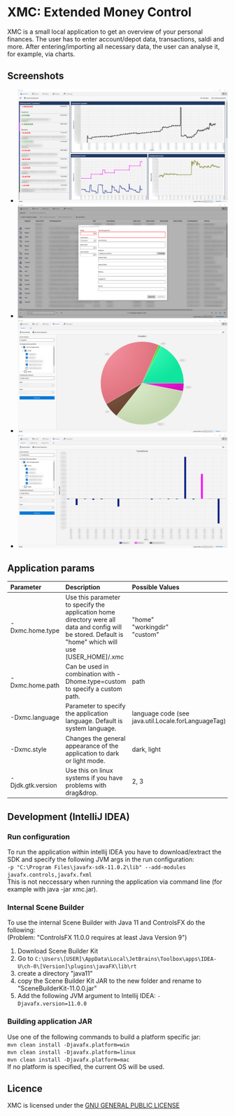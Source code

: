# XMC: Extended Money Control
XMC is a small local application to get an overview of your personal finances. The user has to enter account/depot data, transactions, saldi and more. After entering/importing all necessary data, the user can analyse it, for example, via charts.

## Screenshots
- ![Alt text](/xmc.app/src/site/screenshots/dashboard.png?raw=true "Dashboard")
- ![Alt text](/xmc.app/src/site/screenshots/konto-tx.png?raw=true "Cash account")
- ![Alt text](/xmc.app/src/site/screenshots/analyse-1.png?raw=true "Analysis 1")
- ![Alt text](/xmc.app/src/site/screenshots/analyse-2.png?raw=true "Analysis 2")

## Application params
| Parameter            | Description                                                                                                                                                   | Possible Values                                     | Example                                                                    |
| :------------------- | :------------------------------------------------------------------------------------------------------------------------------------------------------------ |:----------------------------------------------------| :--------------------------------------------------------------------------|
| -Dxmc.home.type      | Use this parameter to specify the application home directory were all data and config will be stored. Default is "home" which will use [USER_HOME]/.xmc       | "home"<br/>"workingdir"<br/>"custom"                | -Dxmc.home.type=workingdir                                                 |
| -Dxmc.home.path      | Can be used in combination with -Dhome.type=custom to specify a custom path.                                                                                  | path                                                | -Dhome.path="/home/user/mypath"<br/>-Dxmc.home.path="C:\\MyData\\XMC"      |
| -Dxmc.language       | Parameter to specify the application language. Default is system language.                                                                                    | language code (see java.util.Locale.forLanguageTag) | -Dxmc.language=de                                                          |
| -Dxmc.style          | Changes the general appearance of the application to dark or light mode.                                                                                      | dark, light                                         | -Dxmc.style=dark                                                           |
| -Djdk.gtk.version    | Use this on linux systems if you have problems with drag&drop.                                                                                                 | 2, 3                                                | -Djdk.gtk.version=2                                                        |

## Development (IntelliJ IDEA)
### Run configuration
To run the application within intellij IDEA you have to download/extract the SDK and specify the following JVM args in the run configuration:  
``-p "C:\Program Files\javafx-sdk-11.0.2\lib" --add-modules javafx.controls,javafx.fxml``  
This is not neccessary when running the application via command line (for example with java -jar xmc.jar).

### Internal Scene Builder
To use the internal Scene Builder with Java 11 and ControlsFX do the following:  
(Problem: "ControlsFX 11.0.0 requires at least Java Version 9")
1. Download Scene Builder Kit
2. Go to ``C:\Users\[USER]\AppData\Local\JetBrains\Toolbox\apps\IDEA-U\ch-0\[Version]\plugins\javaFX\lib\rt``
3. create a directory "java11"
4. copy the Scene Builder Kit JAR to the new folder and rename to "SceneBuilderKit-11.0.0.jar"
5. Add the following JVM argument to Intellij IDEA: ``-Djavafx.version=11.0.0``

### Building application JAR
Use one of the following commands to build a platform specific jar:  
``mvn clean install -Djavafx.platform=win``  
``mvn clean install -Djavafx.platform=linux``  
``mvn clean install -Djavafx.platform=mac``  
If no platform is specified, the current OS will be used.

## Licence
XMC is licensed under the [GNU GENERAL PUBLIC LICENSE](https://github.com/MatWein/XMC/blob/master/COPYING)